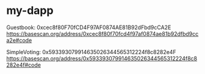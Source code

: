 # my-dapp

Guestbook:  0xcec8f80F70fCD4F97AF0874AE81B92dFbd9cCA2E
https://basescan.org/address/0xcec8f80f70fcd4f97af0874ae81b92dfbd9cca2e#code

SimpleVoting:  0x593393079914635026344565312224f8c8282e4F
https://basescan.org/address/0x593393079914635026344565312224f8c8282e4f#code

